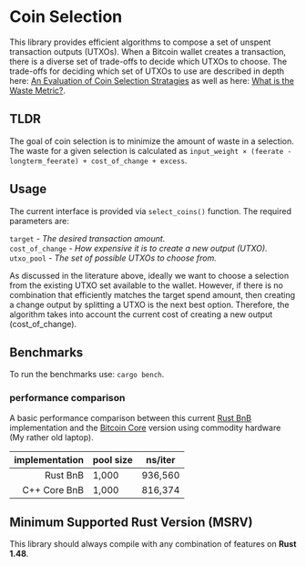 # Coin Selection

This library provides efficient algorithms to compose a set of unspent transaction outputs (UTXOs).  When a Bitcoin wallet creates a transaction, there is a diverse set of trade-offs to decide which UTXOs to choose.  The trade-offs for deciding which set of UTXOs to use are described in depth here: [An Evaluation of Coin Selection Stratagies](https://murch.one/wp-content/uploads/2016/11/erhardt2016coinselection.pdf) as well as here: [What is the Waste Metric?](https://murch.one/posts/waste-metric/).

## TLDR 

The goal of coin selection is to minimize the amount of waste in a selection.  The waste for a given selection is calculated as `input_weight × (feerate - longterm_feerate) + cost_of_change + excess`.

## Usage

The current interface is provided via `select_coins()` function.  The required parameters are:

`target` - *The desired transaction amount.*  
`cost_of_change` - *How expensive it is to create a new output (UTXO).*  
`utxo_pool` - *The set of possible UTXOs to choose from.*  


As discussed in the literature above, ideally we want to choose a selection from the existing UTXO set available to the wallet.  However, if there is no combination that efficiently matches the target spend amount, then creating a change output by splitting a UTXO is the next best option.  Therefore, the algorithm takes into account the current cost of creating a new output (cost_of_change).

## Benchmarks

To run the benchmarks use: `cargo bench`.

### performance comparison

A basic performance comparison between this current [Rust BnB](https://github.com/p2pderivatives/rust-bitcoin-coin-selection/pull/28/files#diff-9098d62be93e83524a8371395c973d761a95000d1c295f600a8c808e917c16d9R122) implementation and the [Bitcoin Core](https://github.com/bitcoin/bitcoin/blob/4b1196a9855dcd188a24f393aa2fa21e2d61f061/src/wallet/coinselection.cpp#L76) version using commodity hardware (My rather old laptop).

|implementation|pool size|ns/iter|
|-------------:|---------|-------|
|      Rust BnB|    1,000|936,560|
|  C++ Core BnB|    1,000|816,374|

## Minimum Supported Rust Version (MSRV)

This library should always compile with any combination of features on **Rust 1.48**.
